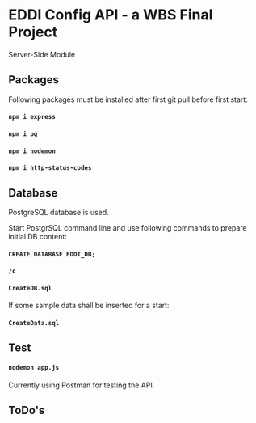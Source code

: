 # EDDI Config API - a WBS Final Project

Server-Side Module

## Packages

Following packages must be installed after first git pull before first start:

#### `npm i express`

#### `npm i pg`

#### `npm i nodemon`

#### `npm i http-status-codes`

## Database

PostgreSQL database is used.

Start PostgrSQL command line and use following commands to prepare initial DB content:

#### `CREATE DATABASE EDDI_DB;`

#### `/c`

#### `CreateDB.sql`

If some sample data shall be inserted for a start:

#### `CreateData.sql`

## Test

#### `nodemon app.js`

Currently using Postman for testing the API.

## ToDo's
